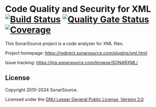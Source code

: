 Code Quality and Security for XML [![Build Status](https://api.cirrus-ci.com/github/SonarSource/sonar-xml.svg?branch=master)](https://cirrus-ci.com/github/SonarSource/sonar-xml) [![Quality Gate Status](https://next.sonarqube.com/sonarqube/api/project_badges/measure?project=org.sonarsource.xml%3Axml&metric=alert_status)](https://next.sonarqube.com/sonarqube/dashboard?id=org.sonarsource.xml%3Axml) [![Coverage](https://next.sonarqube.com/sonarqube/api/project_badges/measure?project=org.sonarsource.xml%3Axml&metric=coverage)](https://next.sonarqube.com/sonarqube/dashboard?id=org.sonarsource.xml%3Axml)
==========

This SonarSource project is a code analyzer for XML files.

Project homepage:
https://redirect.sonarsource.com/plugins/xml.html

Issue tracking:
https://jira.sonarsource.com/browse/SONARXML/


License
--------

Copyright 2010-2024 SonarSource.

Licensed under the [GNU Lesser General Public License, Version 3.0](http://www.gnu.org/licenses/lgpl.txt)
